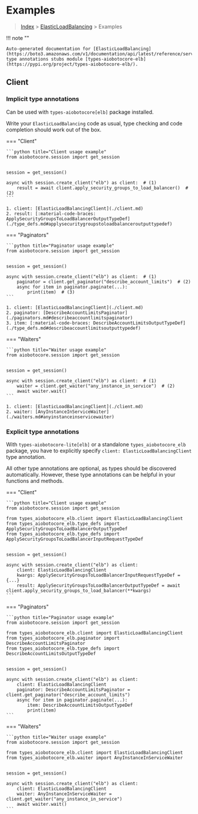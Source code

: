 # Examples

> [Index](../README.md) > [ElasticLoadBalancing](./README.md) > Examples

!!! note ""

    Auto-generated documentation for [ElasticLoadBalancing](https://boto3.amazonaws.com/v1/documentation/api/latest/reference/services/elb.html#ElasticLoadBalancing)
    type annotations stubs module [types-aiobotocore-elb](https://pypi.org/project/types-aiobotocore-elb/).

## Client

### Implicit type annotations

Can be used with `types-aiobotocore[elb]` package installed.

Write your `ElasticLoadBalancing` code as usual,
type checking and code completion should work out of the box.



=== "Client"

    ```python title="Client usage example"
    from aiobotocore.session import get_session


    session = get_session()

    async with session.create_client("elb") as client:  # (1)
        result = await client.apply_security_groups_to_load_balancer()  # (2)
    ```

    1. client: [ElasticLoadBalancingClient](./client.md)
    2. result: [:material-code-braces: ApplySecurityGroupsToLoadBalancerOutputTypeDef](./type_defs.md#applysecuritygroupstoloadbalanceroutputtypedef) 



=== "Paginators"

    ```python title="Paginator usage example"
    from aiobotocore.session import get_session


    session = get_session()

    async with session.create_client("elb") as client:  # (1)
        paginator = client.get_paginator("describe_account_limits")  # (2)
        async for item in paginator.paginate(...):
            print(item)  # (3)
    ```

    1. client: [ElasticLoadBalancingClient](./client.md)
    2. paginator: [DescribeAccountLimitsPaginator](./paginators.md#describeaccountlimitspaginator)
    3. item: [:material-code-braces: DescribeAccountLimitsOutputTypeDef](./type_defs.md#describeaccountlimitsoutputtypedef) 



=== "Waiters"

    ```python title="Waiter usage example"
    from aiobotocore.session import get_session


    session = get_session()

    async with session.create_client("elb") as client:  # (1)
        waiter = client.get_waiter("any_instance_in_service")  # (2)
        await waiter.wait()
    ```

    1. client: [ElasticLoadBalancingClient](./client.md)
    2. waiter: [AnyInstanceInServiceWaiter](./waiters.md#anyinstanceinservicewaiter)


### Explicit type annotations

With `types-aiobotocore-lite[elb]`
or a standalone `types_aiobotocore_elb` package, you have to explicitly specify
`client: ElasticLoadBalancingClient` type annotation.

All other type annotations are optional, as types should be discovered automatically.
However, these type annotations can be helpful in your functions and methods.


=== "Client"

    ```python title="Client usage example"
    from aiobotocore.session import get_session

    from types_aiobotocore_elb.client import ElasticLoadBalancingClient
    from types_aiobotocore_elb.type_defs import ApplySecurityGroupsToLoadBalancerOutputTypeDef
    from types_aiobotocore_elb.type_defs import ApplySecurityGroupsToLoadBalancerInputRequestTypeDef


    session = get_session()

    async with session.create_client("elb") as client:
        client: ElasticLoadBalancingClient
        kwargs: ApplySecurityGroupsToLoadBalancerInputRequestTypeDef = {...}
        result: ApplySecurityGroupsToLoadBalancerOutputTypeDef = await client.apply_security_groups_to_load_balancer(**kwargs)
    ```



=== "Paginators"

    ```python title="Paginator usage example"
    from aiobotocore.session import get_session

    from types_aiobotocore_elb.client import ElasticLoadBalancingClient
    from types_aiobotocore_elb.paginator import DescribeAccountLimitsPaginator
    from types_aiobotocore_elb.type_defs import DescribeAccountLimitsOutputTypeDef


    session = get_session()

    async with session.create_client("elb") as client:
        client: ElasticLoadBalancingClient
        paginator: DescribeAccountLimitsPaginator = client.get_paginator("describe_account_limits")
        async for item in paginator.paginate(...):
            item: DescribeAccountLimitsOutputTypeDef
            print(item)
    ```



=== "Waiters"

    ```python title="Waiter usage example"
    from aiobotocore.session import get_session

    from types_aiobotocore_elb.client import ElasticLoadBalancingClient
    from types_aiobotocore_elb.waiter import AnyInstanceInServiceWaiter


    session = get_session()

    async with session.create_client("elb") as client:
        client: ElasticLoadBalancingClient
        waiter: AnyInstanceInServiceWaiter = client.get_waiter("any_instance_in_service")
        await waiter.wait()
    ```
